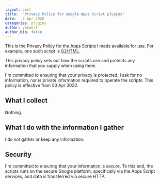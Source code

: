 ```yaml
---
layout: post
title:  "Privacy Policy for Google Apps Script plugins"
date:   3 Apr 2020
categories: plugins
author: yeswolf
author_bio: false
---
```


This is the Privacy Policy for the Apps Scripts I made available for use. For example, one such script is [G2HTML](https://github.com/yeswolf/G2HTML).

This privacy policy sets out how the scripts use and protects any information that you supply when using them.

I'm committed to ensuring that your privacy is protected. I ask for no information, nor is private information required to operate the scripts. This policy is effective from 03 Apr 2020.

## What I collect

Nothing.

## What I do with the information I gather

I do not gather or keep any information.

## Security

I'm committed to ensuring that your information is secure. To this end, the scripts runs on the secure Google platform, specifically via the Apps Script services, and data is transferred via secure HTTP.